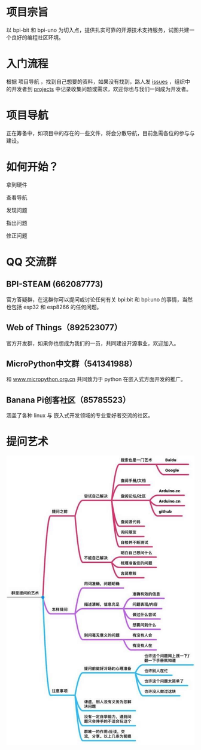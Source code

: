 # 项目宗旨

以 bpi-bit 和 bpi-uno 为切入点，提供扎实可靠的开源技术支持服务，试图共建一个良好的编程社区环境。

# 入门流程

根据 项目导航 ，找到自己想要的资料，如果没有找到，路人发 [issues](https://github.com/BPI-STEAM/bpi-bit-development/issues) ，组织中的开发者到 [projects](https://github.com/BPI-STEAM/bpi-bit-development/projects) 中记录收集问题或需求，欢迎你也与我们一同成为开发者。

# 项目导航

正在筹备中，如项目中的存在的一些文件，将会分散导航，目前急需各位的参与与建设。

# 如何开始？

拿到硬件

查看导航

发现问题

指出问题

修正问题

# QQ 交流群

## BPI-STEAM (662087773)

官方答疑群，在这群你可以提问或讨论任何有关 bpi:bit 和 bpi:uno 的事情，当然也包括 esp32 和 esp8266 的任何问题。

## Web of Things（892523077）

官方开发群，如果你也想成为我们的一员，共同建设开源事业，欢迎加入。

## MicroPython中文群（541341988）
和 www.micropython.org.cn 共同致力于 python 在嵌入式方面开发的推广。

## Banana Pi创客社区（85785523）
涵盖了各种 linux 与 嵌入式开发领域的专业爱好者交流的社区。

# 提问艺术

![how_to_ask](how_to_ask.jpg)
